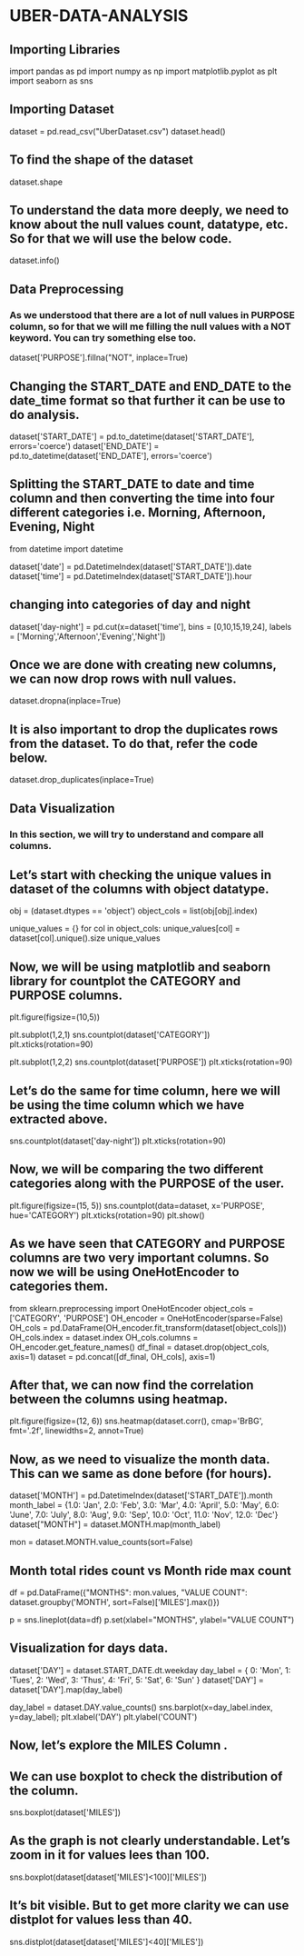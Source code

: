 # UBER-DATA-ANALYSIS

## Importing Libraries
import pandas as pd
import numpy as np
import matplotlib.pyplot as plt
import seaborn as sns


## Importing Dataset
dataset = pd.read_csv("UberDataset.csv")
dataset.head()


## To find the shape of the dataset
dataset.shape


## To understand the data more deeply, we need to know about the null values count, datatype, etc. So for that we will use the below code.
dataset.info()


## Data Preprocessing
### As we understood that there are a lot of null values in PURPOSE column, so for that we will me filling the null values with a NOT keyword. You can try something else too.
dataset['PURPOSE'].fillna("NOT", inplace=True)


## Changing the START_DATE and END_DATE to the date_time format so that further it can be use to do analysis.
dataset['START_DATE'] = pd.to_datetime(dataset['START_DATE'], 
									errors='coerce')
dataset['END_DATE'] = pd.to_datetime(dataset['END_DATE'], 
									errors='coerce')


## Splitting the START_DATE to date and time column and then converting the time into four different categories i.e. Morning, Afternoon, Evening, Night
from datetime import datetime

dataset['date'] = pd.DatetimeIndex(dataset['START_DATE']).date
dataset['time'] = pd.DatetimeIndex(dataset['START_DATE']).hour

## changing into categories of day and night
dataset['day-night'] = pd.cut(x=dataset['time'],
							bins = [0,10,15,19,24],
							labels = ['Morning','Afternoon','Evening','Night'])


## Once we are done with creating new columns, we can now drop rows with null values.
dataset.dropna(inplace=True)


## It is also important to drop the duplicates rows from the dataset. To do that, refer the code below.
dataset.drop_duplicates(inplace=True)


## Data Visualization
### In this section, we will try to understand and compare all columns.

## Let’s start with checking the unique values in dataset of the columns with object datatype.
obj = (dataset.dtypes == 'object')
object_cols = list(obj[obj].index)

unique_values = {}
for col in object_cols:
unique_values[col] = dataset[col].unique().size
unique_values


## Now, we will be using matplotlib and seaborn library for countplot the CATEGORY and PURPOSE columns.
plt.figure(figsize=(10,5))

plt.subplot(1,2,1)
sns.countplot(dataset['CATEGORY'])
plt.xticks(rotation=90)

plt.subplot(1,2,2)
sns.countplot(dataset['PURPOSE'])
plt.xticks(rotation=90)


## Let’s do the same for time column, here we will be using the time column which we have extracted above.
sns.countplot(dataset['day-night'])
plt.xticks(rotation=90)


## Now, we will be comparing the two different categories along with the PURPOSE of the user.
plt.figure(figsize=(15, 5))
sns.countplot(data=dataset, x='PURPOSE', hue='CATEGORY')
plt.xticks(rotation=90)
plt.show()


## As we have seen that CATEGORY and PURPOSE columns are two very important columns. So now we will be using OneHotEncoder to categories them.
from sklearn.preprocessing import OneHotEncoder
object_cols = ['CATEGORY', 'PURPOSE']
OH_encoder = OneHotEncoder(sparse=False)
OH_cols = pd.DataFrame(OH_encoder.fit_transform(dataset[object_cols]))
OH_cols.index = dataset.index
OH_cols.columns = OH_encoder.get_feature_names()
df_final = dataset.drop(object_cols, axis=1)
dataset = pd.concat([df_final, OH_cols], axis=1)


## After that, we can now find the correlation between the columns using heatmap.
plt.figure(figsize=(12, 6))
sns.heatmap(dataset.corr(), 
			cmap='BrBG', 
			fmt='.2f', 
			linewidths=2, 
			annot=True)


## Now, as we need to visualize the month data. This can we same as done before (for hours). 
dataset['MONTH'] = pd.DatetimeIndex(dataset['START_DATE']).month
month_label = {1.0: 'Jan', 2.0: 'Feb', 3.0: 'Mar', 4.0: 'April',
			5.0: 'May', 6.0: 'June', 7.0: 'July', 8.0: 'Aug',
			9.0: 'Sep', 10.0: 'Oct', 11.0: 'Nov', 12.0: 'Dec'}
dataset["MONTH"] = dataset.MONTH.map(month_label)

mon = dataset.MONTH.value_counts(sort=False)

## Month total rides count vs Month ride max count
df = pd.DataFrame({"MONTHS": mon.values,
				"VALUE COUNT": dataset.groupby('MONTH',
												sort=False)['MILES'].max()})

p = sns.lineplot(data=df)
p.set(xlabel="MONTHS", ylabel="VALUE COUNT")


## Visualization for days data.
dataset['DAY'] = dataset.START_DATE.dt.weekday
day_label = {
	0: 'Mon', 1: 'Tues', 2: 'Wed', 3: 'Thus', 4: 'Fri', 5: 'Sat', 6: 'Sun'
}
dataset['DAY'] = dataset['DAY'].map(day_label)


day_label = dataset.DAY.value_counts()
sns.barplot(x=day_label.index, y=day_label);
plt.xlabel('DAY')
plt.ylabel('COUNT')


## Now, let’s explore the MILES Column .

## We can use boxplot to check the distribution of the column.
sns.boxplot(dataset['MILES'])


## As the graph is not clearly understandable. Let’s zoom in it for values lees than 100.
sns.boxplot(dataset[dataset['MILES']<100]['MILES'])


## It’s bit visible. But to get more clarity we can use distplot for values less than 40.
sns.distplot(dataset[dataset['MILES']<40]['MILES'])










